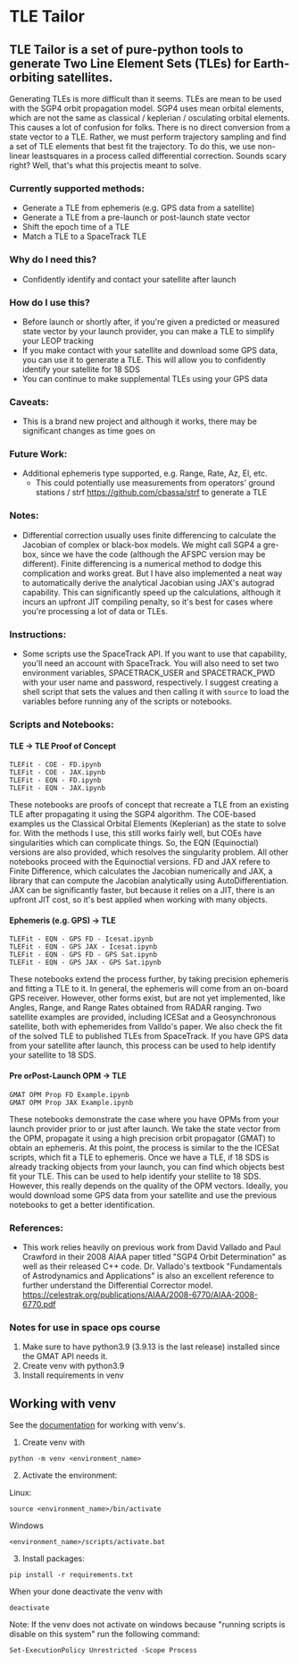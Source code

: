 # TLE Tailor

## TLE Tailor is a set of pure-python tools to generate Two Line Element Sets (TLEs) for Earth-orbiting satellites.

Generating TLEs is more difficult than it seems. TLEs are mean to be used with the SGP4 orbit propagation model. SGP4 uses mean orbital elements, which are not the same as classical / keplerian / osculating orbital elements. This causes a lot of confusion for folks. There is no direct conversion from a state vector to a TLE. Rather, we must perform trajectory sampling and find a set of TLE elements that best fit the trajectory. To do this, we use non-linear leastsquares in a process called differential correction. Sounds scary right? Well, that's what this projectis meant to solve.

### Currently supported methods:

 * Generate a TLE from ephemeris (e.g. GPS data from a satellite)
 * Generate a TLE from a pre-launch or post-launch state vector
 * Shift the epoch time of a TLE
 * Match a TLE to a SpaceTrack TLE

### Why do I need this?

 * Confidently identify and contact your satellite after launch

### How do I use this?

 * Before launch or shortly after, if you're given a predicted or measured state vector by your launch provider, you can make a TLE to simplify your LEOP tracking
 * If you make contact with your satellite and download some GPS data, you can use it to generate a TLE. This will allow you to confidently identify your satellite for 18 SDS
 * You can continue to make supplemental TLEs using your GPS data

### Caveats:

 * This is a brand new project and although it works, there may be significant changes as time goes on

### Future Work:

 * Additional ephemeris type supported, e.g. Range, Rate, Az, El, etc.
   * This could potentially use measurements from operators' ground stations / strf https://github.com/cbassa/strf to generate a TLE

### Notes:

 * Differential correction usually uses finite differencing to calculate the Jacobian of complex or black-box models. We might call SGP4 a gre-box, since we have the code (although the AFSPC version may be different). Finite differencing is a numerical method to dodge this complication and works great. But I have also implemented a neat way to automatically derive the analytical Jacobian using JAX's autograd capability. This can significantly speed up the calculations, although it incurs an upfront JIT compiling penalty, so it's best for cases where you're processing a lot of data or TLEs.

### Instructions:

 * Some scripts use the SpaceTrack API. If you want to use that capability, you'll need an account with SpaceTrack. You will also need to set two environment variables, SPACETRACK_USER and SPACETRACK_PWD with your user name and password, respectively. I suggest creating a shell script that sets the values and then calling it with `source` to load the variables before running any of the scripts or notebooks.

### Scripts and Notebooks:
#### TLE -> TLE Proof of Concept
```
TLEFit - COE - FD.ipynb
TLEFit - COE - JAX.ipynb
TLEFit - EQN - FD.ipynb
TLEFit - EQN - JAX.ipynb
```
    
These notebooks are proofs of concept that recreate a TLE from an existing TLE after propagating it using the SGP4 algorithm. The COE-based examples us the Classical Orbital Elements (Keplerian) as the state to solve for. With the methods I use, this still works fairly well, but COEs have singularities which can complicate things. So, the EQN (Equinoctial) versions are also provided, which resolves the singularity problem. All other notebooks proceed with the Equinoctial versions. FD and JAX refere to Finite Difference, which calculates the Jacobian numerically and JAX, a library that can compute the Jacobian analytically using AutoDifferentiation. JAX can be significantly faster, but because it relies on a JIT, there is an upfront JIT cost, so it's best applied when working with many objects.

#### Ephemeris (e.g. GPS) -> TLE
```
TLEFit - EQN - GPS FD - Icesat.ipynb
TLEFit - EQN - GPS JAX - Icesat.ipynb
TLEFit - EQN - GPS FD - GPS Sat.ipynb
TLEFit - EQN - GPS JAX - GPS Sat.ipynb
```
        
These notebooks extend the process further, by taking precision ephemeris and fitting a TLE to it. In general, the ephemeris will come from an on-board GPS receiver. However, other forms exist, but are not yet implemented, like Angles, Range, and Range Rates obtained from RADAR ranging. Two satellite examples are provided, including ICESat and a Geosynchronous satellite, both with ephemerides from Valldo's paper. We also check the fit of the solved TLE to published TLEs from SpaceTrack. If you have GPS data from your satellite after launch, this process can be used to help identify your satellite to 18 SDS.

#### Pre orPost-Launch OPM -> TLE
```
GMAT OPM Prop FD Example.ipynb
GMAT OPM Prop JAX Example.ipynb
```
    
These notebooks demonstrate the case where you have OPMs from your launch provider prior to or just after launch. We take the state vector from the OPM, propagate it using a high precision orbit propagator (GMAT) to obtain an ephemeris. At this point, the process is similar to the the ICESat scripts, which fit a TLE to ephemeris. Once we have a TLE, if 18 SDS is already tracking objects from your launch, you can find which objects best fit your TLE. This can be used to help identify your stellite to 18 SDS. However, this really depends on the quality of the OPM vectors. Ideally, you would download some GPS data from your satellite and use the previous notebooks to get a better identification.
    
### References:

 * This work relies heavily on previous work from David Vallado and Paul Crawford in their 2008 AIAA paper titled "SGP4 Orbit Determination" as well as their released C++ code. Dr. Vallado's textbook "Fundamentals of Astrodynamics and Applications" is also an excellent reference to further understand the Differential Corrector model. https://celestrak.org/publications/AIAA/2008-6770/AIAA-2008-6770.pdf

### Notes for use in space ops course
1. Make sure to have python3.9 (3.9.13 is the last release) installed since the GMAT API needs it.
2. Create venv with python3.9
3. Install requirements in venv

## Working with venv
See the [documentation](https://packaging.python.org/en/latest/guides/installing-using-pip-and-virtual-environments/) for working with venv's.

1. Create venv with 
```
python -m venv <environment_name>
```

2. Activate the environment:

Linux:
```
source <environment_name>/bin/activate 
```

Windows
```
<environment_name>/scripts/activate.bat
```

3. Install packages:
```
pip install -r requirements.txt
```

When your done deactivate the venv with 
```
deactivate
```

Note:
If the venv does not activate on windows because "running scripts is disable on this system" run the following command:
```
Set-ExecutionPolicy Unrestricted -Scope Process
```

